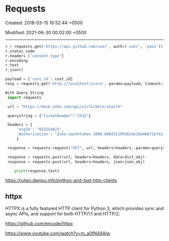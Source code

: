 # Requests

Created: 2018-03-15 16:52:44 +0500

Modified: 2021-06-30 00:02:00 +0500

---

```python
r = requests.get('https://api.github.com/user', auth=('user', 'pass'))
r.status_code
r.headers ['content-type']
r.encoding
r.text
r.json()

payload = {'cust_id': cust_id}
resp = requests.get('http://localhost/score', params=payload, timeout=1)

With Query String
 import requests

 url = "https://desk.zoho.com/api/v1/tickets/search"

 querystring = {"ticketNumber":"1532"}

 headers = {
     'orgId': "653254821",
     'Authorization': "Zoho-oauthtoken 1000.606931199362ee10a466f1bf41f9f58a.b70d5103f939a7402b5889953e82f52c",
     }

 response = requests.request("GET", url, headers=headers, params=querystring)

 response = requests.post(url, headers=headers, data=dict_obj)
 response = requests.post(url, headers=headers, json=json_obj)

    print(response.text)
```

<https://julien.danjou.info/python-and-fast-http-clients>

## httpx

HTTPX is a fully featured HTTP client for Python 3, which provides sync and async APIs, and support for both HTTP/1.1 and HTTP/2.

<https://github.com/encode/httpx>

<https://www.youtube.com/watch?v=m_a0fN48Alw>
